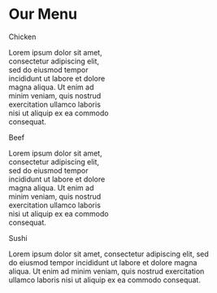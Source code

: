 <!DOCTYPE html>
<html>
<head>
<meta charset="utf-8">
 <meta name="viewport" content="width=device-width, initial-scale=1">
	<style>
		* {
  box-sizing: border-box;
}

body {
	font-family: 'Lato', sans-serif;
	background-color: white;
}

h1 {
  font-size: 175%;
  text-align: center;
}


#box {
  border: 2px solid black;
  background-color: #99c1d6;
  margin-right: 15px;
  margin-left: 15px;
  margin-bottom: 30px;

}

p#chicken {
	background-color: #ff9999;
    font-size: 125%;
	float: right;
	border: 1px solid black;
	padding: 5px 40px 5px 40px;
	position: top-right;
	margin-top: 0px;
	margin-right: 0px;
	
}

p#beef {
	background-color: #ff1a1a;
    font-size: 125%;
	float: right;
	border: 1px solid black;
	padding: 5px 50px 5px 50px;
    position: top-right;
	margin-top: 0px;
	margin-right: 0px;
	
}

p#sushi {
	background-color: #ffcc66;
    font-size: 125%;
	float: right;
	border: 1px solid black;
	padding: 5px 50px 5px 50px;
    position: top-right;
	margin-top: 0px;
	margin-right: 0px;
	
}

p {
  font-size: 100%;
  padding: 5px;
  margin-top: 40px;
  margin-left: 20px;
  margin-right: 20px;
  margin-bottom: 5px;
}

/* Simple Responsive Framework. */
.row {
  width: 100%;
}
/********** Large devices only **********/
@media (min-width: 992px) {
	
  .col-lg-1, .col-lg-2, .col-lg-3, .col-lg-4, .col-lg-5, .col-lg-6, .col-lg-7, .col-lg-8, .col-lg-9, .col-lg-10, .col-lg-11, .col-lg-12 {
    float: left;
  }
  .col-lg-1 {
    width: 8.33%;
  }
  .col-lg-2 {
    width: 16.66%;
  }
  .col-lg-3 {
    width: 25%;
  }
  .col-lg-4 {
    width: 33.33%;
  }
  .col-lg-5 {
    width: 41.66%;
  }
  .col-lg-6 {
    width: 50%;
  }
  .col-lg-7 {
    width: 58.33%;
  }
  .col-lg-8 {
    width: 66.66%;
  }
  .col-lg-9 {
    width: 74.99%;
  }
  .col-lg-10 {
    width: 83.33%;
  }
  .col-lg-11 {
    width: 91.66%;
  }
  .col-lg-12 {
    width: 100%;
  }
}
/********** Medium devices only **********/
@media (min-width: 768px) and (max-width: 991px) {
		
  .col-md-1, .col-md-2, .col-md-3, .col-md-4, .col-md-5, .col-md-6, .col-md-7, .col-md-8, .col-md-9, .col-md-10, .col-md-11, .col-md-12 {
    float: left;
  }
  .col-md-1 {
    width: 8.33%;
  }
  .col-md-2 {
    width: 16.66%;
  }
  .col-md-3 {
    width: 25%;
  }
  .col-md-4 {
    width: 33.33%;
  }
  .col-md-5 {
    width: 41.66%;
  }
  .col-md-6 {
    width: 50%;
  }
  .col-md-7 {
    width: 58.33%;
  }
  .col-md-8 {
    width: 66.66%;
  }
  .col-md-9 {
    width: 74.99%;
  }
  .col-md-10 {
    width: 83.33%;
  }
  .col-md-11 {
    width: 91.66%;
  }
  .col-md-12 {
    width: 100%;
  }
}
</style>
<title>Module 2</title>
<link rel="stylesheet" href="css/style.css">
<link href="https://fonts.googleapis.com/css?family=Lato" rel="stylesheet"> 
</head>

  <body>
    <h1>Our Menu</h1>
<div class="row">
  <div class="col-lg-4 col-md-6">
	<div id="box">
		<p id="chicken">Chicken</p>
		<p>Lorem ipsum dolor sit amet, consectetur adipiscing elit, sed do eiusmod tempor incididunt ut labore et dolore magna aliqua. Ut enim ad minim veniam, quis nostrud exercitation ullamco laboris nisi ut aliquip ex ea commodo consequat.
		</p>
	</div>
  </div>
  <div class="col-lg-4 col-md-6">
	<div id="box">
		<p id="beef">Beef</p>
		<p>Lorem ipsum dolor sit amet, consectetur adipiscing elit, sed do eiusmod tempor incididunt ut labore et dolore magna aliqua. Ut enim ad minim veniam, quis nostrud exercitation ullamco laboris nisi ut aliquip ex ea commodo consequat. 
		</p>
	</div>
  </div>
  <div class="col-lg-4 col-md-12">
	<div id="box">
		<p id="sushi">Sushi</p>
		<p>Lorem ipsum dolor sit amet, consectetur adipiscing elit, sed do eiusmod tempor incididunt ut labore et dolore magna aliqua. Ut enim ad minim veniam, quis nostrud exercitation ullamco laboris nisi ut aliquip ex ea commodo consequat.
		</p>
	</div>
  </div>
</div>
    <footer>
    </footer>
  </body>
</html>
